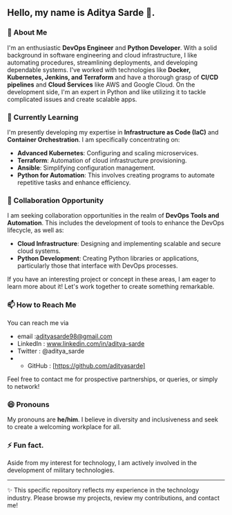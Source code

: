 ## Hello, my name is Aditya Sarde 👋.
 
### 👀 About Me
I'm an enthusiastic **DevOps Engineer** and **Python Developer**. With a solid background in software engineering and cloud infrastructure, I like automating procedures, streamlining deployments, and developing dependable systems. I've worked with technologies like **Docker, Kubernetes, Jenkins, and Terraform** and have a thorough grasp of **CI/CD pipelines** and **Cloud Services** like AWS and Google Cloud. On the development side, I'm an expert in Python and like utilizing it to tackle complicated issues and create scalable apps.
 
### 🌱 Currently Learning
I'm presently developing my expertise in **Infrastructure as Code (IaC)** and **Container Orchestration**. I am specifically concentrating on:
- **Advanced Kubernetes**: Configuring and scaling microservices.
- **Terraform**: Automation of cloud infrastructure provisioning.
- **Ansible**: Simplifying configuration management.
- **Python for Automation**: This involves creating programs to automate repetitive tasks and enhance efficiency.

### 💞️ Collaboration Opportunity
I am seeking collaboration opportunities in the realm of **DevOps Tools and Automation**. This includes the development of tools to enhance the DevOps lifecycle, as well as:

- **Cloud Infrastructure**: Designing and implementing scalable and secure cloud systems.
- **Python Development**: Creating Python libraries or applications, particularly those that interface with DevOps processes.

If you have an interesting project or concept in these areas, I am eager to learn more about it! Let's work together to create something remarkable.

### 📫 How to Reach Me
You can reach me via
- email    :adityasarde98@gmail.com
- LinkedIn : www.linkedin.com/in/aditya-sarde
- Twitter  : @aditya_sarde
- - GitHub   : [https://github.com/adityasarde]

  
Feel free to contact me for prospective partnerships, or queries, or simply to network!
 
### 😄 Pronouns
My pronouns are **he/him**. I believe in diversity and inclusiveness and seek to create a welcoming workplace for all.
 
### ⚡ Fun fact.
Aside from my interest for technology, I am actively involved in the development of military technologies.

---
 
✨ This specific repository reflects my experience in the technology industry. Please browse my projects, review my contributions, and contact me!

